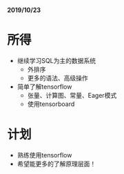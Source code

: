 **2019/10/23**
# 所得
- 继续学习SQL为主的数据系统
  - 外排序
  - 更多的语法、高级操作
- 简单了解tensorflow
  - 张量、计算图、常量、Eager模式
  - 使用tensorboard
# 计划
- 熟练使用tensorflow
- 希望能更多的了解原理层面！
